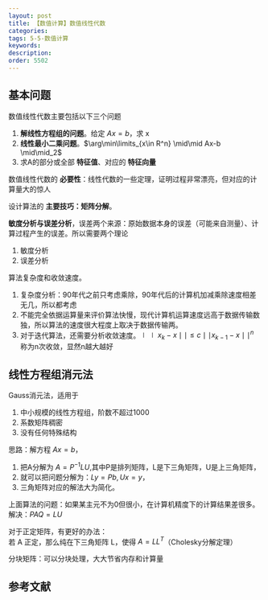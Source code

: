 ```yaml
---
layout: post
title: 【数值计算】数值线性代数
categories:
tags: 5-5-数值计算
keywords:
description:
order: 5502
---
```



## 基本问题

数值线性代数主要包括以下三个问题
1. **解线性方程组的问题**。给定 $Ax=b$，求 x
2. **线性最小二乘问题**。$\arg\min\limits_{x\in R^n} \mid\mid Ax-b \mid\mid_2$
3. 求A的部分或全部 **特征值**、对应的 **特征向量**


数值线性代数的 **必要性**：线性代数的一些定理，证明过程非常漂亮，但对应的计算量大的惊人

设计算法的 **主要技巧：矩阵分解**。  



**敏度分析与误差分析**，误差两个来源：原始数据本身的误差（可能来自测量）、计算过程产生的误差。所以需要两个理论
1. 敏度分析
2. 误差分析


算法复杂度和收敛速度。
1. 复杂度分析：90年代之前只考虑乘除，90年代后的计算机加减乘除速度相差无几，所以都考虑
2. 不能完全依据运算量来评价算法快慢，现代计算机运算速度远高于数据传输数独，所以算法的速度很大程度上取决于数据传输两。
3. 对于迭代算法，还需要分析收敛速度。$\mid\mid x_k-x \mid\mid \leq c\mid\mid x_{k-1}-x \mid\mid^n$ 称为n次收敛，显然n越大越好


## 线性方程组消元法

Gauss消元法，适用于
1. 中小规模的线性方程组，阶数不超过1000
2. 系数矩阵稠密
3. 没有任何特殊结构


思路：解方程 $Ax=b$，
1. 把A分解为 $A=P^{-1}LU$,其中P是排列矩阵，L是下三角矩阵，U是上三角矩阵，
2. 就可以把问题分解为：$Ly=Pb,Ux=y$，
3. 三角矩阵对应的解法大为简化。  


上面算法的问题：如果某主元不为0但很小，在计算机精度下的计算结果差很多。
解决：$PAQ=LU$


对于正定矩阵，有更好的办法：  
若 A 正定，那么纯在下三角矩阵 L，使得 $A=LL^T$（Cholesky分解定理）  


分块矩阵：可以分块处理，大大节省内存和计算量








































## 参考文献

